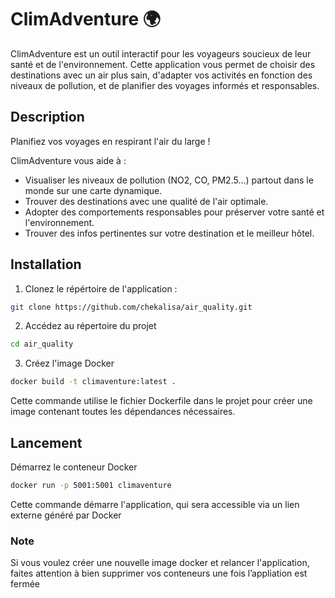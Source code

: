 # ClimAdventure 🌍

ClimAdventure est un outil interactif pour les voyageurs soucieux de leur santé et de l'environnement. 
Cette application vous permet de choisir des destinations avec un air plus sain, d'adapter vos activités 
en fonction des niveaux de pollution, et de planifier des voyages informés et responsables.

## Description

Planifiez vos voyages en respirant l'air du large !

ClimAdventure vous aide à :

- Visualiser les niveaux de pollution (NO2, CO, PM2.5...) partout dans le monde sur une carte dynamique.
- Trouver des destinations avec une qualité de l'air optimale.
- Adopter des comportements responsables pour préserver votre santé et l'environnement.
- Trouver des infos pertinentes sur votre destination et le meilleur hôtel. 

## Installation
1. Clonez le répértoire de l'application :
 ```bash
 git clone https://github.com/chekalisa/air_quality.git
 ```
2. Accédez au répertoire du projet
```bash
cd air_quality
```
3. Créez l'image Docker
```bash
docker build -t climaventure:latest .
```
Cette commande utilise le fichier Dockerfile dans le projet pour créer une image contenant toutes les dépendances nécessaires.

## Lancement 

Démarrez le conteneur Docker
```bash
docker run -p 5001:5001 climaventure
```
Cette commande démarre l'application, qui sera accessible via un lien externe généré par Docker

### Note

Si vous voulez créer une nouvelle image docker et relancer l'application, faites attention à bien supprimer vos conteneurs une fois l’appliation est fermée
